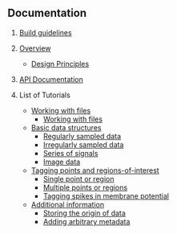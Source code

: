 Documentation
-------------

1. [Build guidelines](Build.md)

2. [Overview](Overview.md)   
   - [Design Principles](Overview.md#design-principles)

3. [API Documentation](http://g-node.github.io/nix-java/)
      
4. List of Tutorials
   - [Working with files](WorkingWithFiles.md)  
        - [Working with files](WorkingWithFiles.md)  
   - [Basic data structures](BasicDataStructures.md) 
        - [Regularly sampled data](BasicDataStructures.md#regularly-sampled-data)  
        - [Irregularly sampled data](BasicDataStructures.md#irregularly-sampled-data)  
        - [Series of signals](BasicDataStructures.md#series-of-signals)  
        - [Image data](BasicDataStructures.md#image-data)  
   - [Tagging points and regions-of-interest](TaggingPoints.md)
        - [Single point or region](TaggingPoints.md#single-point-or-region)  
        - [Multiple points or regions](TaggingPoints.md#multiple-points-or-regions)  
        - [Tagging spikes in membrane potential](TaggingPoints.md#tagging-spikes-in-membrane-potential)  
   - [Additional information](AdditionalInformation.md)  
        - [Storing the origin of data](AdditionalInformation.md#storing-the-origin-of-data)  
        - [Adding arbitrary metadata](AdditionalInformation.md#adding-arbitrary-metadata)  
